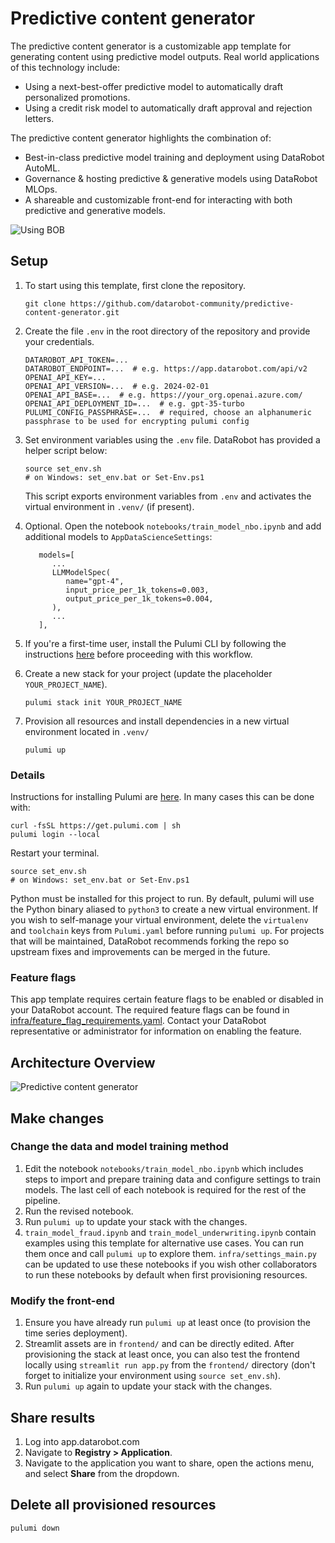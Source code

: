 # Predictive content generator

The predictive content generator is a customizable app template for generating content using predictive model outputs. Real world applications of this technology include:

- Using a next-best-offer predictive model to automatically draft personalized promotions.
- Using a credit risk model to automatically draft approval and rejection letters.

The predictive content generator highlights the combination of:

- Best-in-class predictive model training and deployment using DataRobot AutoML.
- Governance & hosting predictive & generative models using DataRobot MLOps.
- A shareable and customizable front-end for interacting with both predictive and
  generative models.

![Using BOB](https://s3.amazonaws.com/datarobot_public/drx/recipe_gifs/bob_ui.gif)

## Setup

1. To start using this template, first clone the repository.

   ```
   git clone https://github.com/datarobot-community/predictive-content-generator.git
   ```

2. Create the file `.env` in the root directory of the repository and provide your credentials.
   
   ```
   DATAROBOT_API_TOKEN=...
   DATAROBOT_ENDPOINT=...  # e.g. https://app.datarobot.com/api/v2
   OPENAI_API_KEY=...
   OPENAI_API_VERSION=...  # e.g. 2024-02-01
   OPENAI_API_BASE=...  # e.g. https://your_org.openai.azure.com/
   OPENAI_API_DEPLOYMENT_ID=...  # e.g. gpt-35-turbo
   PULUMI_CONFIG_PASSPHRASE=...  # required, choose an alphanumeric passphrase to be used for encrypting pulumi config
   ```
   
3. Set environment variables using the `.env` file. DataRobot has provided a helper script below:
   ```
   source set_env.sh
   # on Windows: set_env.bat or Set-Env.ps1
   ```
   
   This script exports environment variables from `.env` and activates the virtual 
   environment in `.venv/` (if present).

4. Optional. Open the notebook `notebooks/train_model_nbo.ipynb` and add additional models to `AppDataScienceSettings`:

   ```
      models=[
         ...
         LLMModelSpec(
            name="gpt-4",
            input_price_per_1k_tokens=0.003,
            output_price_per_1k_tokens=0.004,
         ),
         ...
      ],
   ```

6. If you're a first-time user, install the Pulumi CLI by following the instructions [here](#details) before proceeding with this workflow.

7. Create a new stack for your project (update the placeholder `YOUR_PROJECT_NAME`).

   ```
   pulumi stack init YOUR_PROJECT_NAME
   ```

8. Provision all resources and install dependencies in a new virtual environment located in `.venv/`

   ```
   pulumi up
   ```

### Details

Instructions for installing Pulumi are [here](https://www.pulumi.com/docs/iac/download-install/). In many cases this can be done
with:

```
curl -fsSL https://get.pulumi.com | sh
pulumi login --local
```

Restart your terminal.

```
source set_env.sh
# on Windows: set_env.bat or Set-Env.ps1
```

Python must be installed for this project to run. By default, pulumi will use the Python binary aliased to `python3` to create a new virtual environment. If you wish to self-manage your virtual environment, delete the `virtualenv` and `toolchain` keys from `Pulumi.yaml` before running `pulumi up`. For projects that will be maintained, DataRobot recommends forking the repo so upstream fixes and improvements can be merged in the future.

### Feature flags

This app template requires certain feature flags to be enabled or disabled in your DataRobot account. The required feature flags can be found in [infra/feature_flag_requirements.yaml](infra/feature_flag_requirements.yaml). Contact your DataRobot representative or administrator for information on enabling the feature.

## Architecture Overview
![Predictive content generator](https://s3.amazonaws.com/datarobot_public/drx/recipe_gifs/predictive_content_architecture.svg)

## Make changes

### Change the data and model training method

1. Edit the notebook `notebooks/train_model_nbo.ipynb` which includes steps to import and prepare training data and configure settings to train models. The last cell of each notebook is required for the rest of the pipeline.
2. Run the revised notebook.
3. Run `pulumi up` to update your stack with the changes.
4. `train_model_fraud.ipynb` and `train_model_underwriting.ipynb` contain examples using this template for alternative use cases. You can run them once and call `pulumi up` to explore them. `infra/settings_main.py` can be updated to use these notebooks if you wish other collaborators to run these notebooks by default when first provisioning resources.

### Modify the front-end

1. Ensure you have already run `pulumi up` at least once (to provision the time series deployment).
2. Streamlit assets are in `frontend/` and can be directly edited. After provisioning the stack 
   at least once, you can also test the frontend locally using `streamlit run app.py` from the
   `frontend/` directory (don't forget to initialize your environment using `source set_env.sh`).
3. Run `pulumi up` again to update your stack with the changes.

## Share results

1. Log into app.datarobot.com
2. Navigate to **Registry > Application**.
3. Navigate to the application you want to share, open the actions menu, and select **Share** from the dropdown.

## Delete all provisioned resources

```
pulumi down
```
